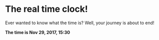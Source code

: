 # The real time clock!

Ever wanted to know what the time is? Well, your journey is about to end!

**The time is Nov 29, 2017, 15:30**